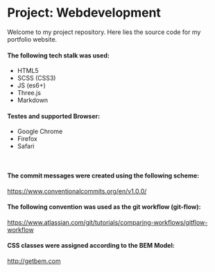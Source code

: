 # Project: Webdevelopment

Welcome to my project repository. Here lies the source code for my portfolio website.

#### The following tech stalk was used:
- HTML5
- SCSS (CSS3)
- JS (es6+)
- Three.js
- Markdown

#### Testes and supported Browser:
- Google Chrome
- Firefox
- Safari

<br />

#### The commit messages were created using the following scheme:
https://www.conventionalcommits.org/en/v1.0.0/

#### The following convention was used as the git workflow (git-flow):
https://www.atlassian.com/git/tutorials/comparing-workflows/gitflow-workflow

#### CSS classes were assigned according to the BEM Model:
http://getbem.com
